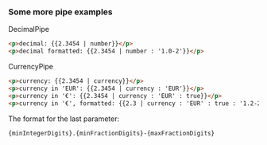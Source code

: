 ### Some more pipe examples

DecimalPipe

```html
<p>decimal: {{2.3454 | number}}</p>
<p>decimal formatted: {{2.3454 | number : '1.0-2'}}</p>
```

CurrencyPipe

```html
<p>currency: {{2.3454 | currency}}</p>
<p>currency in 'EUR': {{2.3454 | currency : 'EUR'}}</p>
<p>currency in '€': {{2.3454 | currency : 'EUR' : true}}</p>
<p>currency in '€', formatted: {{2.3 | currency : 'EUR' : true : '1.2-2'}}</p>
```

The format for the last parameter: 

`{minIntegerDigits}.{minFractionDigits}-{maxFractionDigits}`